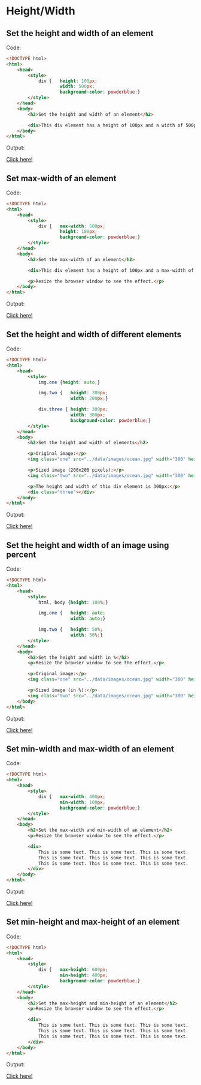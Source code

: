 # Height/Width

## Set the height and width of an element

Code:

```html
<!DOCTYPE html>
<html>
    <head>
        <style>
            div {   height: 100px;
                    width: 500px;
                    background-color: powderblue;}
        </style>
    </head>
    <body>
        <h2>Set the height and width of an element</h2>

        <div>This div element has a height of 100px and a width of 500px.</div>
    </body>
</html>
```

Output:

[Click here!](./Height-Width/Example_1.html)

## Set max-width of an element

Code:

```html
<!DOCTYPE html>
<html>
    <head>
        <style>
            div {   max-width: 500px;
                    height: 100px;
                    background-color: powderblue;}
        </style>
    </head>
    <body>
        <h2>Set the max-width of an element</h2>

        <div>This div element has a height of 100px and a max-width of 500px.</div>

        <p>Resize the browser window to see the effect.</p>
    </body>
</html>
```

Output:

[Click here!](./Height-Width/Example_2.html)

## Set the height and width of different elements

Code:

```html
<!DOCTYPE html>
<html>
    <head>
        <style>
            img.one {height: auto;}

            img.two {   height: 200px;
                        width: 200px;}

            div.three { height: 300px;
                        width: 300px;
                        background-color: powderblue;}
        </style>
    </head>
    <body>
        <h2>Set the height and width of elements</h2>

        <p>Original image:</p>
        <img class="one" src="../data/images/ocean.jpg" width="300" height="300"><br>

        <p>Sized image (200x200 pixels):</p>
        <img class="two" src="../data/images/ocean.jpg" width="300" height="300"><br>

        <p>The height and width of this div element is 300px:</p>
        <div class="three"></div>
    </body>
</html>
```

Output:

[Click here!](./Height-Width/Example_3.html)

## Set the height and width of an image using percent

Code:

```html
<!DOCTYPE html>
<html>
    <head>
        <style>
            html, body {height: 100%;}

            img.one {   height: auto;
                        width: auto;}

            img.two {   height: 50%;
                        width: 50%;}
        </style>
    </head>
    <body>
        <h2>Set the height and width in %</h2>
        <p>Resize the browser window to see the effect.</p>

        <p>Original image:</p>
        <img class="one" src="../data/images/ocean.jpg" width="300" height="300"><br>

        <p>Sized image (in %):</p>
        <img class="two" src="../data/images/ocean.jpg" width="300" height="300">
    </body>
</html>
```

Output:

[Click here!](./Height-Width/Example_4.html)

## Set min-width and max-width of an element

Code:

```html
<!DOCTYPE html>
<html>
    <head>
        <style>
            div {   max-width: 400px;
                    min-width: 100px;
                    background-color: powderblue;}
        </style>
    </head>
    <body>
        <h2>Set the max-width and min-width of an element</h2>
        <p>Resize the browser window to see the effect.</p>

        <div>
            This is some text. This is some text. This is some text.
            This is some text. This is some text. This is some text.
            This is some text. This is some text. This is some text.
        </div>
    </body>
</html>
```

Output:

[Click here!](./Height-Width/Example_5.html)

## Set min-height and max-height of an element

Code:

```html
<!DOCTYPE html>
<html>
    <head>
        <style>
            div {   max-height: 600px;
                    min-height: 400px;
                    background-color: powderblue;}
        </style>
    </head>
    <body>
        <h2>Set the max-height and min-height of an element</h2>
        <p>Resize the browser window to see the effect.</p>

        <div>
            This is some text. This is some text. This is some text.
            This is some text. This is some text. This is some text.
            This is some text. This is some text. This is some text.
        </div>
    </body>
</html>
```

Output:

[Click here!](./Height-Width/Example_6.html)
